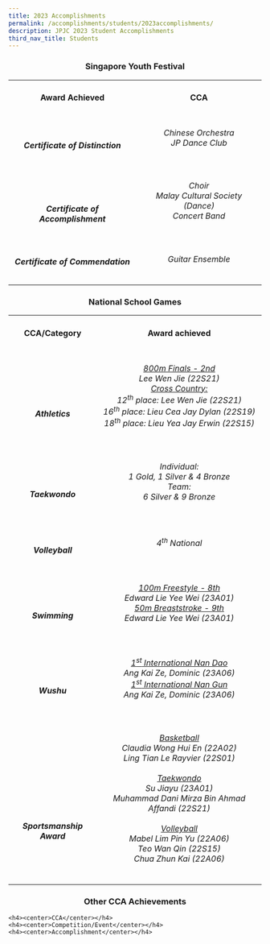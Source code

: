 ```yaml
---
title: 2023 Accomplishments
permalink: /accomplishments/students/2023accomplishments/
description: JPJC 2023 Student Accomplishments
third_nav_title: Students
---
```

<div align="justify">

<h3><center>Singapore Youth Festival</center></h3>

<table>
	<tbody><tr>
		<td><h4><center>Award Achieved</center></h4></td>
		<td><h4><center>CCA</center></h4></td></tr>
	<tr>
		<td><h5><center><br>Certificate of Distinction</center></h5></td>
		<td><h6><center>Chinese Orchestra<br>
			JP Dance Club</center></h6></td>
		</tr><tr>
			<td><h5><center><br><br>Certificate of Accomplishment</center></h5></td>
			<td><h6><center>Choir<br>
				Malay Cultural Society (Dance)<br>
				Concert Band</center></h6></td></tr>
	<tr>
		<td><h5><center>Certificate of Commendation</center></h5></td>
		<td><h6><center>Guitar Ensemble</center></h6></td></tr></tbody></table>
	
<h3><center>National School Games</center></h3></div>

<table>
	<tbody><tr>
		<td><h4><center>CCA/Category</center></h4></td>
		<td><h4><center>Award achieved</center></h4></td></tr>
	
<tr>
	<td><h5><center><br><br><br>Athletics</center></h5></td>
	<td><h6><center><u>800m Finals - 2nd</u><br>Lee Wen Jie (22S21)<br>
		<u>Cross Country:</u><br>
		12<sup>th</sup> place: Lee Wen Jie (22S21)<br>
		16<sup>th</sup> place: Lieu Cea Jay Dylan (22S19)<br>
		18<sup>th</sup> place: Lieu Yea Jay Erwin (22S15)</center></h6></td></tr>
	<tr>
		<td><h5><center><br><br>Taekwondo</center></h5></td>
		<td><h6><center>Individual:<br>
			1 Gold, 1 Silver &amp; 4 Bronze<br>
			Team:<br>
			6 Silver &amp; 9 Bronze</center></h6></td></tr>
		<tr>
			<td><h5><center><br>Volleyball</center></h5></td>
			<td><h6><center>4<sup>th</sup> National</center></h6></td></tr>
		<tr>
			<td><h5><center><br><br>Swimming</center></h5></td>
			<td><h6><center><u>100m Freestyle - 8th</u><br>
				Edward Lie Yee Wei (23A01)<br>
				<u>50m Breaststroke - 9th</u><br>
				Edward Lie Yee Wei (23A01)</center></h6></td></tr>
		<tr>
			<td><h5><center><br><br>Wushu</center></h5></td>
			<td><h6><center><u>1<sup>st</sup> International Nan Dao</u><br>
				Ang Kai Ze, Dominic (23A06)<br>
				<u>1<sup>st</sup> International Nan Gun</u><br>
				Ang Kai Ze, Dominic (23A06)</center></h6></td></tr>
		<tr>
			<td><h5><center><br><br><br><br><br><br>Sportsmanship Award</center></h5></td>
			<td><h6><center>
				<u>Basketball</u><br>
				Claudia Wong Hui En (22A02)<br>
				Ling Tian Le Rayvier (22S01)<br><br>
				<u>Taekwondo</u><br>
				Su Jiayu (23A01)<br>
				Muhammad Dani Mirza Bin Ahmad Affandi (22S21)<br><br>
				<u>Volleyball</u><br>
				Mabel Lim Pin Yu (22A06)<br>
				Teo Wan Qin (22S15)<br>
				Chua Zhun Kai (22A06)<br></center></h6><h6></h6></td></tr></tbody></table>

<h3><center>Other CCA Achievements</center></h3>


	<h4><center>CCA</center></h4>
	<h4><center>Competition/Event</center></h4>
	<h4><center>Accomplishment</center></h4>
		

